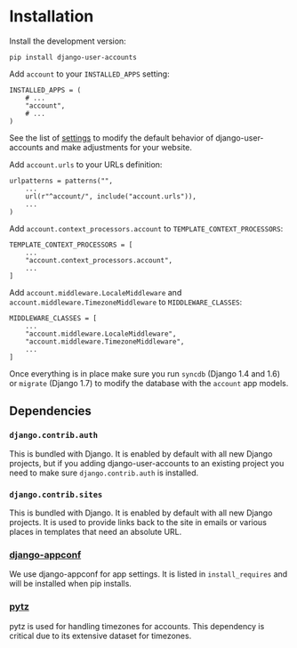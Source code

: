 Installation
============

Install the development version:

    pip install django-user-accounts

Add `account` to your `INSTALLED_APPS` setting:

    INSTALLED_APPS = (
        # ...
        "account",
        # ...
    )

See the list of [settings](settings.md) to modify the default behavior of
django-user-accounts and make adjustments for your website.

Add `account.urls` to your URLs definition:

    urlpatterns = patterns("",
        ...
        url(r"^account/", include("account.urls")),
        ...
    )

Add `account.context_processors.account` to
`TEMPLATE_CONTEXT_PROCESSORS`:

    TEMPLATE_CONTEXT_PROCESSORS = [
        ...
        "account.context_processors.account",
        ...
    ]

Add `account.middleware.LocaleMiddleware` and
`account.middleware.TimezoneMiddleware` to `MIDDLEWARE_CLASSES`:

    MIDDLEWARE_CLASSES = [
        ...
        "account.middleware.LocaleMiddleware",
        "account.middleware.TimezoneMiddleware",
        ...
    ]

Once everything is in place make sure you run `syncdb` (Django 1.4 and
1.6) or `migrate` (Django 1.7) to modify the database with the `account`
app models.

Dependencies
------------

### `django.contrib.auth`

This is bundled with Django. It is enabled by default with all new
Django projects, but if you adding django-user-accounts to an existing
project you need to make sure `django.contrib.auth` is installed.

### `django.contrib.sites`

This is bundled with Django. It is enabled by default with all new
Django projects. It is used to provide links back to the site in emails
or various places in templates that need an absolute URL.

### [django-appconf](https://github.com/jezdez/django-appconf)

We use django-appconf for app settings. It is listed in
`install_requires` and will be installed when pip installs.

### [pytz](http://pypi.python.org/pypi/pytz/)

pytz is used for handling timezones for accounts. This dependency is
critical due to its extensive dataset for timezones.
